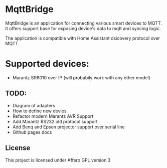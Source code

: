 # MqttBridge

MqttBridge is an application for connecting various smart devices to MQTT. It offers support base for exposing device's data to mqtt and syncing logic. 

The application is compatible with Home Assistant dsicovery protocol over MQTT.

# Supported devices: 
 * Marantz SR6010 over IP (will probabily work with any other model)

## TODO:

* Diagram of adapters
* How to define new devies
* Refactor modern Marantz AVR Support
* Add Marantz RS232 old protocol support
* Add Benq and Epson projector support over serial line
* Github pages docs


## License

This project is licensed under Affero GPL version 3
